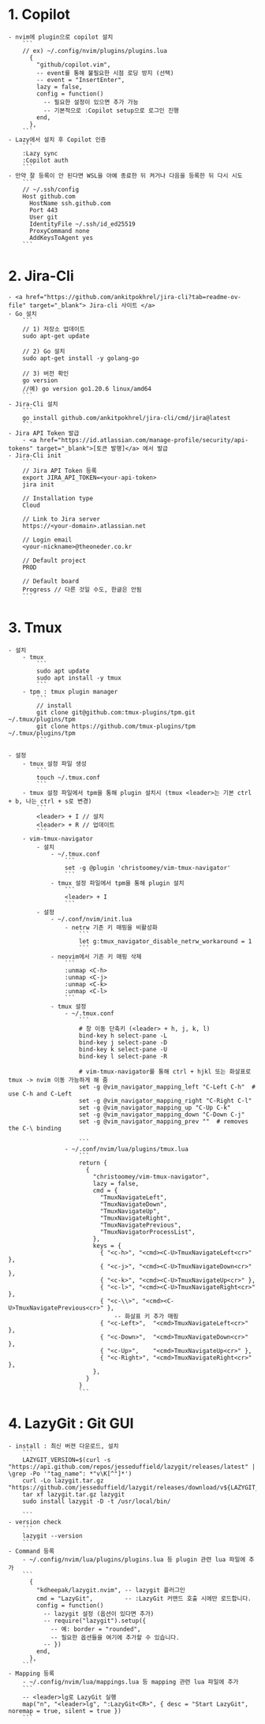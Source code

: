 # 1. Copilot
    - nvim에 plugin으로 copilot 설치
        ```
        // ex) ~/.config/nvim/plugins/plugins.lua
          {
            "github/copilot.vim",
            -- event를 통해 불필요한 시점 로딩 방지 (선택)
            -- event = "InsertEnter",
            lazy = false,
            config = function()
              -- 필요한 설정이 있으면 추가 가능
              -- 기본적으로 :Copilot setup으로 로그인 진행
            end,
          },
        ```
    - Lazy에서 설치 후 Copilot 인증
        ```
        :Lazy sync
        :Copilot auth
        ```
    - 만약 잘 등록이 안 된다면 WSL을 아예 종료한 뒤 켜거나 다음을 등록한 뒤 다시 시도
        ```
        // ~/.ssh/config
        Host github.com
          HostName ssh.github.com
          Port 443
          User git
          IdentityFile ~/.ssh/id_ed25519
          ProxyCommand none
          AddKeysToAgent yes
        ```
# 2. Jira-Cli
    - <a href="https://github.com/ankitpokhrel/jira-cli?tab=readme-ov-file" target="_blank"> Jira-cli 사이트 </a>
    - Go 설치
        ```
        // 1) 저장소 업데이트
        sudo apt-get update

        // 2) Go 설치
        sudo apt-get install -y golang-go

        // 3) 버전 확인
        go version
        //예) go version go1.20.6 linux/amd64
        ```
    - Jira-Cli 설치
        ```
        go install github.com/ankitpokhrel/jira-cli/cmd/jira@latest
        ```
    - Jira API Token 발급
        - <a href="https://id.atlassian.com/manage-profile/security/api-tokens" target="_blank">[토큰 발행]</a> 에서 발급
    - Jira-Cli init
        ```
        // Jira API Token 등록
        export JIRA_API_TOKEN=<your-api-token>
        jira init

        // Installation type
        Cloud

        // Link to Jira server
        https://<your-domain>.atlassian.net

        // Login email
        <your-nickname>@theoneder.co.kr

        // Default project
        PROD

        // Default board
        Progress // 다른 것일 수도, 한글은 안됨
        ```
# 3. Tmux
    - 설치
        - tmux
            ```
            sudo apt update
            sudo apt install -y tmux
            ```
        - tpm : tmux plugin manager
            ```
            // install
            git clone git@github.com:tmux-plugins/tpm.git ~/.tmux/plugins/tpm
            git clone https://github.com/tmux-plugins/tpm ~/.tmux/plugins/tpm
            ```

    - 설정
        - tmux 설정 파일 생성
            ```
            touch ~/.tmux.conf
            ```
        - tmux 설정 파일에서 tpm을 통해 plugin 설치시 (tmux <leader>는 기본 ctrl + b, 나는 ctrl + s로 변경)
            ```
            <leader> + I // 설치
            <leader> + R // 업데이트
            ```
        - vim-tmux-navigator
            - 설치
                - ~/.tmux.conf
                    ```
                    set -g @plugin 'christoomey/vim-tmux-navigator'
                    ```
                - tmux 설정 파일에서 tpm을 통해 plugin 설치
                    ```
                    <leader> + I
                    ```
            - 설정
                - ~/.conf/nvim/init.lua
                    - netrw 기존 키 매핑을 비활성화
                        ```
                        let g:tmux_navigator_disable_netrw_workaround = 1
                        ```
                - neovim에서 기존 키 매핑 삭제
                    ```
                    :unmap <C-h>
                    :unmap <C-j>
                    :unmap <C-k>
                    :unmap <C-l>
                    ```
                - tmux 설정
                    - ~/.tmux.conf
                        ```
                        # 창 이동 단축키 (<leader> + h, j, k, l)
                        bind-key h select-pane -L
                        bind-key j select-pane -D
                        bind-key k select-pane -U
                        bind-key l select-pane -R

                        # vim-tmux-navigator를 통해 ctrl + hjkl 또는 화살표로 tmux -> nvim 이동 가능하게 해 줌
                        set -g @vim_navigator_mapping_left "C-Left C-h"  # use C-h and C-Left
                        set -g @vim_navigator_mapping_right "C-Right C-l"
                        set -g @vim_navigator_mapping_up "C-Up C-k"
                        set -g @vim_navigator_mapping_down "C-Down C-j"
                        set -g @vim_navigator_mapping_prev ""  # removes the C-\ binding

                        ```
                    - ~/.conf/nvim/lua/plugins/tmux.lua
                        ```
                        return {
                          {
                            "christoomey/vim-tmux-navigator",
                            lazy = false,
                            cmd = {
                              "TmuxNavigateLeft",
                              "TmuxNavigateDown",
                              "TmuxNavigateUp",
                              "TmuxNavigateRight",
                              "TmuxNavigatePrevious",
                              "TmuxNavigatorProcessList",
                            },
                            keys = {
                              { "<c-h>", "<cmd><C-U>TmuxNavigateLeft<cr>" },
                              { "<c-j>", "<cmd><C-U>TmuxNavigateDown<cr>" },
                              { "<c-k>", "<cmd><C-U>TmuxNavigateUp<cr>" },
                              { "<c-l>", "<cmd><C-U>TmuxNavigateRight<cr>" },
                              { "<c-\\>", "<cmd><C-U>TmuxNavigatePrevious<cr>" },
                                  -- 화살표 키 추가 매핑
                              { "<c-Left>",  "<cmd>TmuxNavigateLeft<cr>" },
                              { "<c-Down>",  "<cmd>TmuxNavigateDown<cr>" },
                              { "<c-Up>",    "<cmd>TmuxNavigateUp<cr>" },
                              { "<c-Right>", "<cmd>TmuxNavigateRight<cr>" },
                            },
                          }
                        }
                        ```

# 4. LazyGit : Git GUI
    - install : 최신 버젼 다운로드, 설치
        ```
        LAZYGIT_VERSION=$(curl -s "https://api.github.com/repos/jesseduffield/lazygit/releases/latest" | \grep -Po '"tag_name": *"v\K[^"]*')
        curl -Lo lazygit.tar.gz "https://github.com/jesseduffield/lazygit/releases/download/v${LAZYGIT_VERSION}/lazygit_${LAZYGIT_VERSION}_Linux_x86_64.tar.gz"
        tar xf lazygit.tar.gz lazygit
        sudo install lazygit -D -t /usr/local/bin/

        ```
    - version check
        ```
        lazygit --version
        ```
    - Command 등록
        - ~/.config/nvim/lua/plugins/plugins.lua 등 plugin 관련 lua 파일에 추가
        ```
          {
            "kdheepak/lazygit.nvim", -- lazygit 플러그인
            cmd = "LazyGit",         -- :LazyGit 커맨드 호출 시에만 로드합니다.
            config = function()
              -- lazygit 설정 (옵션이 있다면 추가)
              -- require("lazygit").setup({
                -- 예: border = "rounded",
                -- 필요한 옵션들을 여기에 추가할 수 있습니다.
              -- })
            end,
          },
        ```
    - Mapping 등록
        - ~/.config/nvim/lua/mappings.lua 등 mapping 관련 lua 파일에 추가
        ```
        -- <leader>lg로 LazyGit 실행
        map("n", "<leader>lg", ":LazyGit<CR>", { desc = "Start LazyGit", noremap = true, silent = true })
        ```
